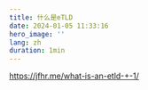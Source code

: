 ```yaml
---
title: 什么是eTLD
date: 2024-01-05 11:33:16
hero_image: ''
lang: zh
duration: 1min
---
```


https://jfhr.me/what-is-an-etld-+-1/